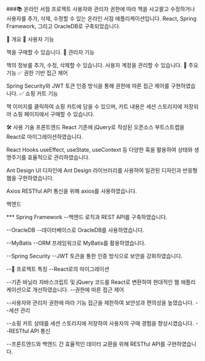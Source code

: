 ###📚 온라인 서점 프로젝트
사용자와 관리자 권한에 따라 책을 사고팔고 수정하거나 사용자를 추가, 삭제, 수정할 수 있는 온라인 서점 애플리케이션입니다. React, Spring Framework, 그리고 OracleDB로 구축되었습니다.

📌 개요
🔸 사용자 기능

책을 구매할 수 있습니다.
🔸 관리자 기능

책의 정보를 추가, 수정, 삭제할 수 있습니다.
사용자 계정을 관리할 수 있습니다.
🎯 주요 기능
✅ 권한 기반 접근 제어

Spring Security와 JWT 토큰 인증 방식을 통해 권한에 따른 접근 제어를 구현하였습니다.
✅ 쇼핑 카트 기능

책 이미지를 클릭하여 쇼핑 카트에 담을 수 있으며, 카트 내용은 세션 스토리지에 저장되어 쇼핑 페이지에서 구매할 수 있습니다.

🛠 사용 기술
프론트엔드
React
기존에 jQuery로 작성된 오픈소스 부트스트랩을 React로 마이그레이션하였습니다.

React Hooks
useEffect, useState, useContext 등 다양한 훅을 활용하여 상태와 생명주기를 효율적으로 관리하였습니다.

Ant Design
UI 디자인에 Ant Design 라이브러리를 사용하여 일관된 디자인과 반응형 웹을 구현하였습니다.

Axios
RESTful API 통신을 위해 axios를 사용하였습니다.

백엔드

*** Spring Framework
--백엔드 로직과 REST API를 구축하였습니다.

--OracleDB
--데이터베이스로 OracleDB를 사용하였습니다.

--MyBatis
--ORM 프레임워크로 MyBatis를 활용하였습니다.

--Spring Security
--JWT 토큰을 통한 인증 방식으로 보안을 강화하였습니다.

--🚀 프로젝트 특징
--React로의 마이그레이션

--기존 바닐라 자바스크립트 및 jQuery 코드를 React로 변환하여 현대적인 웹 애플리케이션으로 개선하였습니다.
--권한에 따른 접근 제어

--사용자와 관리자 권한에 따라 기능 접근을 제한하여 보안성과 편의성을 높였습니다.
--세션 관리

--쇼핑 카트 상태를 세션 스토리지에 저장하여 사용자의 구매 경험을 향상시켰습니다.
--RESTful API 통신

--프론트엔드와 백엔드 간 효율적인 데이터 교환을 위해 RESTful API를 구현하였습니다.
